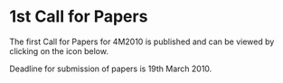 # 1st Call for Papers

The first Call for Papers for 4M2010 is published and can be viewed by clicking on the icon below.  
  
Deadline for submission of papers is 19th March 2010.  
  


